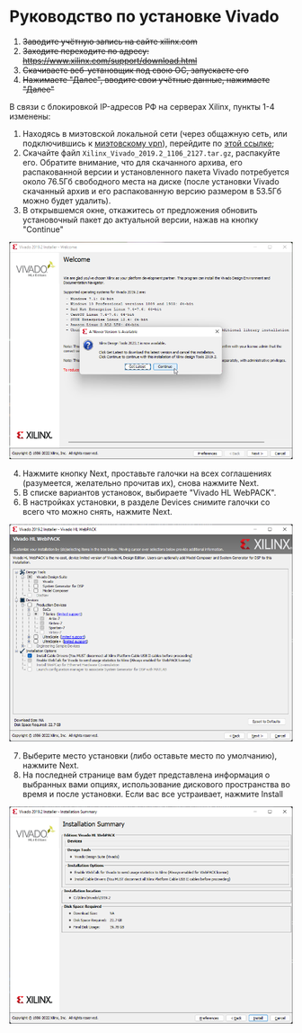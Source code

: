 # Руководство по установке Vivado

1)	~~Заводите учётную запись на сайте xilinx.com~~
2)	~~Заходите переходите по адресу: https://www.xilinx.com/support/download.html~~
3)	~~Скачиваете веб-установщик под свою ОС, запускаете его~~
4)	~~Нажимаете "Далее", вводите свои учётные данные, нажимаете "Далее"~~

В связи с блокировкой IP-адресов РФ на серверах Xilinx, пункты 1-4 изменены:
1. Находясь в миэтовской локальной сети (через общажную сеть, или подключившись к [миэтовскому vpn](https://vpn.miet.ru/)), перейдите по [этой ссылке](https://nextcloud.borisblade.ru/s/g4YfWoimpYWH6fS);
2. Скачайте файл `Xilinx_Vivado_2019.2_1106_2127.tar.gz`, распакуйте его. Обратите внимание, что для скачанного архива, его распакованной версии и установленного пакета Vivado потребуется около 76.5Гб свободного места на диске (после установки Vivado скачанный архив и его распакованную версию размером в 53.5Гб можно будет удалить).
3. В открывшемся окне, откажитесь от предложения обновить установочный пакет до актуальной версии, нажав на кнопку "Continue"

![../.pic/Vivado%20Basics/Install%20Vivado/update_suggetion.png](../.pic/Vivado%20Basics/Install%20Vivado/update_suggetion.png)

4. Нажмите кнопку Next, проставьте галочки на всех соглашениях (разумеется, желательно прочитав их), снова нажмите Next.
5. В списке вариантов установок, выбираете "Vivado HL WebPACK".
6. В настройках установки, в разделе Devices снимите галочки со всего что можно снять, нажмите Next.

![../.pic/Vivado%20Basics/Install%20Vivado/installation_customization.png](../.pic/Vivado%20Basics/Install%20Vivado/installation_customization.png)

7. Выберите место установки (либо оставьте место по умолчанию), нажмите Next.
8. На последней странице вам будет представлена информация о выбранных вами опциях, использование дискового пространства во время и после установки. Если вас все устраивает, нажмите Install

![../.pic/Vivado%20Basics/Install%20Vivado/final_page.png](../.pic/Vivado%20Basics/Install%20Vivado/final_page.png)
